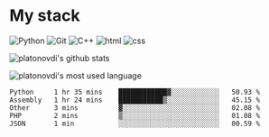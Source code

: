 # My stack

![Python](https://img.shields.io/badge/-Python-yellow?logo=python&logoColor=white&style=flat-square)
![Git](https://img.shields.io/badge/-Git-black?logo=git&logoColor=white&style=flat-square)
![C++](https://img.shields.io/badge/-C++-blue?logo=C%2B%2B&logoColor=white&style=flat-square)
![html](https://img.shields.io/badge/-html-red?logo=C&logoColor=white&style=flat-square)
![css](https://img.shields.io/badge/-css-magneta?logo=C&logoColor=white&style=flat-square)
<!-- [C](https://img.shields.io/badge/-C-blue?logo=C&logoColor=white&style=flat-square) -->
![platonovdi's github stats](https://github-readme-stats.vercel.app/api?username=platonovdi&theme=blue-green)

![platonovdi's most used language](https://github-readme-stats.vercel.app/api/top-langs/?username=platonovdi&theme=blue-green)
<!--START_SECTION:waka-->
```text
Python     1 hr 35 mins    ████████████▓░░░░░░░░░░░░   50.93 % 
Assembly   1 hr 24 mins    ███████████▒░░░░░░░░░░░░░   45.15 % 
Other      3 mins          ▓░░░░░░░░░░░░░░░░░░░░░░░░   02.08 % 
PHP        2 mins          ▒░░░░░░░░░░░░░░░░░░░░░░░░   01.08 % 
JSON       1 min           ░░░░░░░░░░░░░░░░░░░░░░░░░   00.59 % 
```
<!--END_SECTION:waka-->